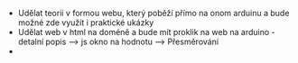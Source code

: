- Udělat teorii v formou webu, který poběží přímo na onom arduinu a bude možné zde využít i praktické ukázky
- Udělat web v html na doméně a bude mít proklik na web na arduino - detalní popis --> js okno na hodnotu --> Přesměrování
- 